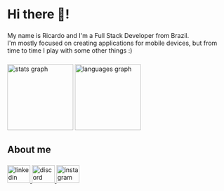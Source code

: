 <h1 align="left">Hi there 👋!</h1>

###

<p align="left">My name is Ricardo and I'm a Full Stack Developer from Brazil.<br>I'm mostly focused on creating applications for mobile devices, but from time to time I play with some other things :)</p>

###

<div align="left">
  <img src="https://github-readme-stats.vercel.app/api?hide_title=false&hide_rank=false&show_icons=true&include_all_commits=true&count_private=true&disable_animations=false&theme=dracula&locale=en&hide_border=false&username=ricardosohn" height="150" alt="stats graph"  />
  <img src="https://github-readme-stats.vercel.app/api/top-langs?locale=en&hide_title=false&layout=compact&card_width=320&langs_count=5&theme=dracula&hide_border=false&username=ricardosohn" height="150" alt="languages graph"  />
</div>

###

<h2 align="left">About me</h2>

###

<div align="left">
  <a href="https://www.linkedin.com/in/ricardo-sohn-ab437b48/" target="_blank">
    <img src="https://raw.githubusercontent.com/maurodesouza/profile-readme-generator/master/src/assets/icons/social/linkedin/default.svg" width="52" height="40" alt="linkedin logo"  />
  </a>
  <a href="https://discordapp.com/users/158605923806347264" target="_blank">
    <img src="https://raw.githubusercontent.com/maurodesouza/profile-readme-generator/master/src/assets/icons/social/discord/default.svg" width="52" height="40" alt="discord logo"  />
  </a>
  <a href="https://www.instagram.com/r_sohn/" target="_blank">
    <img src="https://raw.githubusercontent.com/maurodesouza/profile-readme-generator/master/src/assets/icons/social/instagram/default.svg" width="52" height="40" alt="instagram logo"  />
  </a>
</div>

###
